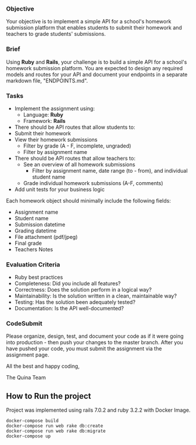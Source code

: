 ### Objective

Your objective is to implement a simple API for a school's homework submission platform that enables students to submit their homework and teachers to grade students' submissions.

### Brief

Using **Ruby** and **Rails**, your challenge is to build a simple API for a school's homework submission platform. You are expected to design any required models and routes for your API and document your endpoints in a separate markdown file, "ENDPOINTS.md".

### Tasks

-   Implement the assignment using:
    -   Language: **Ruby**
    -   Framework: **Rails**
-   There should be API routes that allow students to:
-   Submit their homework
-   View their homework submissions
    -   Filter by grade (A - F, incomplete, ungraded)
    -   Filter by assignment name
-   There should be API routes that allow teachers to:
    -   See an overview of all homework submissions
        -   Filter by assignment name, date range (to - from), and individual student name
    -   Grade individual homework submissions (A-F, comments)
-   Add unit tests for your business logic

Each homework object should minimally include the following fields:

-   Assignment name
-   Student name
-   Submission datetime
-   Grading datetime
-   File attachment (pdf/jpeg)
-   Final grade
-   Teachers Notes

### Evaluation Criteria

-   Ruby best practices
-   Completeness: Did you include all features?
-   Correctness: Does the solution perform in a logical way?
-   Maintainability: Is the solution written in a clean, maintainable way?
-   Testing: Has the solution been adequately tested?
-   Documentation: Is the API well-documented?

### CodeSubmit

Please organize, design, test, and document your code as if it were going into production - then push your changes to the master branch. After you have pushed your code, you must submit the assignment via the assignment page.

All the best and happy coding,

The Quina Team

## How to Run the project

Project was implemented using rails 7.0.2 and ruby 3.2.2 with Docker Image.   

```
docker-compose build
docker-compose run web rake db:create
docker-compose run web rake db:migrate
docker-compose up
```